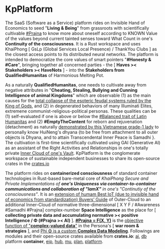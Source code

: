 # KpPlatform

The SaaS (Software as a Service) platform rides on Invisible Hand of Economics to seed "<b>Living &amp; Being</b>" from grassroots with scientifically cultivable <a href="https://blog.khaiphong.io/2023/09/list-of-figures-and-tables.html#Figure_2" target="_blank">#Prajna</a> to know more about oneself according to KNOWN Value of the values beyond current tainted senses toward What Count in one's <b>Continuity of the consciousness</b>. It is a Rust workspace and uses KhaiPhong [ GsLp (Global Services Local Presence) / ThankYou Clubs ] as the closest access points to its distributed neural networks. The platform is intended to democratize the core values of smart pointers "<b>#Honesty &amp; #Care</b>", bringing together all concerned parties - the [ <b>Haves &gt;&lt; Stakeholders &gt;&lt; HaveNots</b> ] - into the <b>Stakeholders from QualifiedHumanitas</b> of Harmonious Melting Pot.

As a naturally <b>QualifiedHumanitas</b>, one needs to cultivate away from negative attributes in "<b>Cheating, Stealing, Bullying and Cunning Intelligence of animal Kingdoms</b>" which are observable (1) as the main causes for the <a href="https://www.youtube.com/watch?v=e0iiy6D4_RA" target="_blank">total collapse of the esoteric feudal systems ruled by the King of Gods</a>, and (2) in degenerated behaviors of many Illuminati Elites, extremene communist-religious-political personas. These qualities can be (1) self-evaluated if one is above or below the <a href="https://blog.khaiphong.io/2023/09/glossary.html#Traits" target="_blank">#Balanced trait of Latin Humanitas</a> and (2) <b>#EmptyTheContent</b> for reborn and rejuvenation (detachment) as naturally <a href="https://www.youtube.com/watch?v=0t1edEpPwHQ" target="_blank">demonstrated by this Vietnamese grade-1 lady</a> to personally know HuiNeng's dhyana {to be free from attachment to all outer objects is Dhyana, and to attain Transcendental Inner Peace is Samadhi }. The cultivation is first-time scientifically cultivated using GAI (Generative AI) as an assistant of the Right Activities and Relationships in one's totally private <a href="https://github.com/khaiphong/vault/" target="_blank">Inner Cloud of one's Vault</a>. KpPlatform is the conglomerate workspace of sustainable independent businesses to share its open-source crates in the <a href="https://crates.io/search?q=KpPlatform" target="_blank">crates.io</a>

The platform rides on <b>containerized consciousness</b> of standard container technologies in Rust-based bare-metal core of <i>KhaiPhong Secure and Private Implementations of <b>one's Uniqueness via container-to-container communications and collaboration of "IamX"</b> in one's "Continutiy of the consciousness"</i>. It is an <a href="https://resources.cradlepoint.com/ads/iot-buyers-guide" target="_blank">extension of humam Best IoT (due to invisible hand of economics from standardization) Buyers’ Guide</a> of Outer-Cloud to an additional Inner-Cloud of normative three-dimensional [ X Y F / #Awareness #Samadhi #Prajna] complex-number <b>Space Intelligence</b> as the place for [ <b>collecting private data and accumulating  normative &gt;&lt; positive Intelligence / Φ (#Prajna &gt;&lt; AI)</b> ]. <b><a href="https://blog.khaiphong.io/2023/09/list-of-figures-and-tables.html#Figure_11.1" target="_blank">#Prajna = F(X, Y)</a></b> is the <a href="https://www.reddit.com/r/MachineLearning/comments/o2q1h8/r_complexvalued_neural_networks/" target="_blank">objective function of "<b>complex-valued data</b>"</a> in the Persona's [ <b>war room &amp; strategies</b> ], and <a href="https://arxiv.org/abs/2212.07146" target="_blank">Phi Φ is a custom <b>Complex Data Modeling</b></a>. Followings are modules and their open-source crates available from <b>crates.io</b>: <a href="https://github.com/khaiphong/ai/" target="_blank">ai</a>, <a href="https://github.com/khaiphong/db/" target="_blank">db</a> platform <b>container</b>, <a href="https://github.com/khaiphong/eip/" target="_blank">eip</a>, <a href="https://github.com/khaiphong/hub/" target="_blank">hub</a>, <a href="https://github.com/khaiphong/mu/" target="_blank">mu</a>, <a href="https://github.com/khaiphong/plan/" target="_blank">plan</a>, <a href="https://github.com/khaiphong/platform/" target="_blank">platform</a>.

